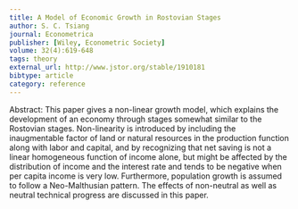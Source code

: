 ```yaml
---
title: A Model of Economic Growth in Rostovian Stages
author: S. C. Tsiang
journal: Econometrica
publisher: [Wiley, Econometric Society]
volume: 32(4):619-648
tags: theory
external_url: http://www.jstor.org/stable/1910181
bibtype: article
category: reference
---
```

Abstract: This paper gives a non-linear growth model, which explains the development of an economy through stages somewhat similar to the Rostovian stages. Non-linearity is introduced by including the inaugmentable factor of land or natural resources in the production function along with labor and capital, and by recognizing that net saving is not a linear homogeneous function of income alone, but might be affected by the distribution of income and the interest rate and tends to be negative when per capita income is very low. Furthermore, population growth is assumed to follow a Neo-Malthusian pattern. The effects of non-neutral as well as neutral technical progress are discussed in this paper.
